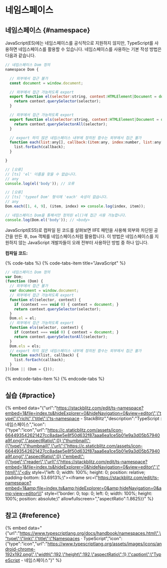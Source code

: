 # 네임스페이스

## 네임스페이스 {#namespace}

JavaScript\(ES\)에는 네임스페이스를 공식적으로 지원하지 않지만, TypeScript를 사용하면 네임스페이스를 활용할 수 있습니다. 네임스페이스를 사용하는 기본 작성 방법은 다음과 같습니다.

```javascript
// 네임스페이스 Dom 정의
namespace Dom {

  // 외부에서 접근 불가
  const document = window.document;

  // 외부에서 접근 가능하도록 export
  export function el(selector:string, context:HTMLElement|Document = document) {
    return context.querySelector(selector);
  }

  // 외부에서 접근 가능하도록 export
  export function els(selector:string, context:HTMLElement|Document = document) {
    return context.querySelectorAll(selector);
  }

  // export 하지 않은 네임스페이스 내부에 정의된 함수는 외부에서 접근 불가
  function each(list:any[], callback:(item:any, index:number, list:any[])=>void): void {
    list.forEach(callback);
  }

}

// [오류]
// [ts] 'el' 이름을 찾을 수 없습니다.
// any
console.log(el('body')); // 오류

// [오류]
// [ts] 'typeof Dom' 형식에 'each' 속성이 없습니다.
// any
Dom.each([1, 4, 9], (item, index) => console.log(index, item));

// 네임스페이스 Dom을 통해서만 정의된 el()에 접근 사용 가능합니다.
console.log(Dom.el('body')); // <body>
```

JavaScript\(ES5\)로 컴파일 된 코드를 살펴보면 IIFE 패턴을 사용해 외부와 차단된 공간을 만든 후, `Dom` 객체를 네임스페이스처럼 활용합니다. 이 방법은 네임스페이스를 지원하지 않는 JavaScript 개발자들이 오래 전부터 사용하던 방법 중 하나 입니다.

**컴파일 코드:**

{% code-tabs %}
{% code-tabs-item title="JavaScript" %}
```javascript
// 네임스페이스 Dom 정의
var Dom;
(function (Dom) {
  // 외부에서 접근 불가
  var document = window.document;
  // 외부에서 접근 가능하도록 export
  function el(selector, context) {
    if (context === void 0) { context = document; }
    return context.querySelector(selector);
  }
  Dom.el = el;
  // 외부에서 접근 가능하도록 export
  function els(selector, context) {
    if (context === void 0) { context = document; }
    return context.querySelectorAll(selector);
  }
  Dom.els = els;
  // export 하지 않은 네임스페이스 내부에 정의된 함수는 외부에서 접근 불가
  function each(list, callback) {
    list.forEach(callback);
  }
})(Dom || (Dom = {}));
```
{% endcode-tabs-item %}
{% endcode-tabs %}

## 실습 {#practice}

{% embed data="{\"url\":\"https://stackblitz.com/edit/ts-namespace?embed=1&file=index.ts&hideExplorer=0&hideNavigation=0&view=editor\",\"type\":\"rich\",\"title\":\"ts-namespace - StackBlitz\",\"description\":\"TypeScript : 네임스페이스\",\"icon\":{\"type\":\"icon\",\"url\":\"https://c.staticblitz.com/assets/icon-664493542621427cc8adae5e8f50d632f87aaa6ea1ce5b01e9a3d05b57940a9f.png\",\"aspectRatio\":0},\"thumbnail\":{\"type\":\"thumbnail\",\"url\":\"https://c.staticblitz.com/assets/icon-664493542621427cc8adae5e8f50d632f87aaa6ea1ce5b01e9a3d05b57940a9f.png\",\"aspectRatio\":0},\"embed\":{\"type\":\"reader\",\"url\":\"https://stackblitz.com/edit/ts-namespace?embed=1&file=index.ts&hideExplorer=0&hideNavigation=0&view=editor\",\"html\":\"<div style=\\\"left: 0; width: 100%; height: 0; position: relative; padding-bottom: 53.6913%;\\\"><iframe src=\\\"https://stackblitz.com/edit/ts-namespace?embed=1&amp;file=index.ts&amp;hideExplorer=0&amp;hideNavigation=0&amp;view=editor\\\" style=\\\"border: 0; top: 0; left: 0; width: 100%; height: 100%; position: absolute;\\\" allowfullscreen></iframe></div>\",\"aspectRatio\":1.8625}}" %}

## 참고 {#reference}

{% embed data="{\"url\":\"https://www.typescriptlang.org/docs/handbook/namespaces.html\",\"type\":\"link\",\"title\":\"Namespaces · TypeScript\",\"icon\":{\"type\":\"icon\",\"url\":\"https://www.typescriptlang.org/assets/images/icons/android-chrome-192x192.png\",\"width\":192,\"height\":192,\"aspectRatio\":1},\"caption\":\"TypeScript - 네임스페이스\"}" %}

